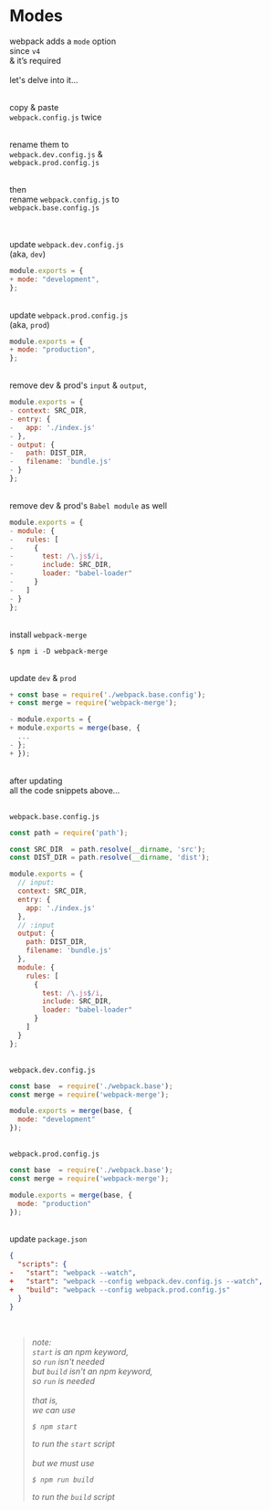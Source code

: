 # Modes

webpack adds a `mode` option\
since `v4`\
& it’s required\
\
let's delve into it...

\
copy & paste\
`webpack.config.js` twice

\
rename them to\
`webpack.dev.config.js` &\
`webpack.prod.config.js`

\
then\
rename `webpack.config.js` to\
`webpack.base.config.js`

\
\
update `webpack.dev.config.js`\
(aka, `dev`)

```js
module.exports = {
+ mode: "development",
};
```

\
update `webpack.prod.config.js`\
(aka, `prod`)
```js
module.exports = {
+ mode: "production",
};
```

\
remove dev & prod's `input` & `output`,
```js
module.exports = {
- context: SRC_DIR,
- entry: {
-   app: './index.js'
- },
- output: {
-   path: DIST_DIR,
-   filename: 'bundle.js'
- }
};
```

\
remove dev & prod's `Babel module` as well
```js
module.exports = {
- module: {
-   rules: [
-     {
-       test: /\.js$/i,
-       include: SRC_DIR,
-       loader: "babel-loader"
-     }
-   ]
- }
};
```

\
install `webpack-merge`
```
$ npm i -D webpack-merge
```

\
update `dev` & `prod`
```js
+ const base = require('./webpack.base.config');
+ const merge = require('webpack-merge');

- module.exports = {
+ module.exports = merge(base, {
  ...
- };
+ });
```

\
after updating\
all the code snippets above...

\
`webpack.base.config.js`
```js
const path = require('path');

const SRC_DIR  = path.resolve(__dirname, 'src');
const DIST_DIR = path.resolve(__dirname, 'dist');

module.exports = {
  // input:
  context: SRC_DIR,
  entry: {
    app: './index.js'
  },
  // :input
  output: {
    path: DIST_DIR,
    filename: 'bundle.js'
  },
  module: {
    rules: [
      {
        test: /\.js$/i,
        include: SRC_DIR,
        loader: "babel-loader"
      }
    ]
  }
};
```

\
`webpack.dev.config.js`
```js
const base  = require('./webpack.base');
const merge = require('webpack-merge');

module.exports = merge(base, {
  mode: "development"
});
```

\
`webpack.prod.config.js`
```js
const base  = require('./webpack.base');
const merge = require('webpack-merge');

module.exports = merge(base, {
  mode: "production"
});
```

\
update `package.json`
```json
{
  "scripts": {
-   "start": "webpack --watch",
+   "start": "webpack --config webpack.dev.config.js --watch",
+   "build": "webpack --config webpack.prod.config.js"
  }
}

```

<br>

> _note:_\
> <i>
> `start` is an npm keyword,\
> so `run` isn't needed\
> but `build` isn't an npm keyword,\
> so `run` is needed\
> \
> that is,\
> we can use
> ```
> $ npm start
> ```
> to run the `start` script\
> \
> but we must use
> ```
> $ npm run build
> ```
> to run the `build` script
